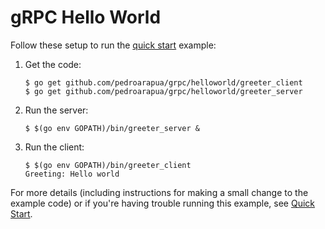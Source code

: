# gRPC Hello World

Follow these setup to run the [quick start][] example:

 1. Get the code:

    ```console
    $ go get github.com/pedroarapua/grpc/helloworld/greeter_client
    $ go get github.com/pedroarapua/grpc/helloworld/greeter_server
    ```

 2. Run the server:

    ```console
    $ $(go env GOPATH)/bin/greeter_server &
    ```

 3. Run the client:

    ```console
    $ $(go env GOPATH)/bin/greeter_client
    Greeting: Hello world
    ```

For more details (including instructions for making a small change to the
example code) or if you're having trouble running this example, see [Quick
Start][].

[quick start]: https://grpc.io/docs/languages/go/quickstart
